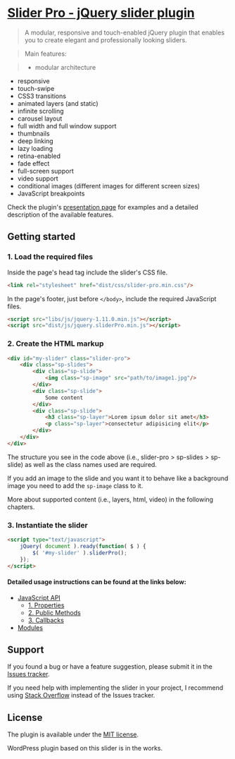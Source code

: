 # [Slider Pro - jQuery slider plugin](http://bqworks.com/slider-pro/) #

>A modular, responsive and touch-enabled jQuery plugin that enables you to create elegant and professionally looking sliders.

>Main features: 

>* modular architecture
* responsive
* touch-swipe
* CSS3 transitions
* animated layers (and static)
* infinite scrolling
* carousel layout
* full width and full window support
* thumbnails
* deep linking
* lazy loading
* retina-enabled
* fade effect
* full-screen support
* video support
* conditional images (different images for different screen sizes)
* JavaScript breakpoints 

Check the plugin's [presentation page](http://bqworks.com/slider-pro/) for examples and a detailed description of the available features.

## Getting started ##

### 1. Load the required files ###

Inside the page's head tag include the slider's CSS file.

```html
<link rel="stylesheet" href="dist/css/slider-pro.min.css"/>
```

In the page's footer, just before <code>&lt;/body&gt;</code>, include the required JavaScript files.

```html
<script src="libs/js/jquery-1.11.0.min.js"></script>
<script src="dist/js/jquery.sliderPro.min.js"></script>
```

### 2. Create the HTML markup ###

```html
<div id="my-slider" class="slider-pro">
	<div class="sp-slides">
		<div class="sp-slide">
			<img class="sp-image" src="path/to/image1.jpg"/>
		</div>
		<div class="sp-slide">
			Some content
		</div>
		<div class="sp-slide">
			<h3 class="sp-layer">Lorem ipsum dolor sit amet</h3>
			<p class="sp-layer">consectetur adipisicing elit</p>
		</div>
	</div>
</div>
```

The structure you see in the code above (i.e., slider-pro > sp-slides > sp-slide) as well as the class names used are required.

If you add an image to the slide and you want it to behave like a background image you need to add the `sp-image` class to it.

More about supported content (i.e., layers, html, video) in the following chapters.

### 3. Instantiate the slider ###

```html
<script type="text/javascript">
	jQuery( document ).ready(function( $ ) {
		$( '#my-slider' ).sliderPro();
	});
</script>
```

#### Detailed usage instructions can be found at the links below: ####

* [JavaScript API](docs/api.md#javascript-api)
	* [1. Properties](docs/api.md#1-properties)
	* [2. Public Methods](docs/api.md#2-public-methods)
	* [3. Callbacks](docs/api.md#3-callbacks)
* [Modules](docs/modules.md#modules)

## Support ##

If you found a bug or have a feature suggestion, please submit it in the [Issues tracker](https://github.com/bqworks/slider-pro/issues).

If you need help with implementing the slider in your project, I recommend using [Stack Overflow](http://stackoverflow.com/questions/tagged/slider-pro) instead of the Issues tracker.

## License ##

The plugin is available under the <a href="http://opensource.org/licenses/MIT">MIT license</a>.

WordPress plugin based on this slider is in the works.